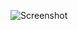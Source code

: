 ![Screenshot](https://raw.githubusercontent.com/Cryakl/Ultimate-RAT-Collection/refs/heads/main/SilentSpy/SilentSpy2.10/Screenshot.png)
